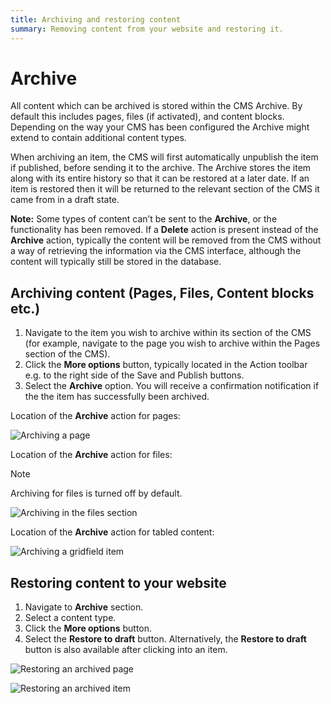 ```yaml
---
title: Archiving and restoring content
summary: Removing content from your website and restoring it.
---
```


# Archive

All content which can be archived is stored within the CMS Archive. By default this includes pages, files (if activated), and content blocks. Depending on the way your CMS has been configured the Archive might extend to contain additional content types.

When archiving an item, the CMS will first automatically unpublish the item if published, before sending it to the archive. The Archive stores the item along with its entire history so that it can be restored at a later date. If an item is restored then it will be returned to the relevant section of the CMS it came from in a draft state.

**Note:** Some types of content can’t be sent to the **Archive**, or the functionality has been removed. If a **Delete** action is present instead of the **Archive** action, typically the content will be removed from the CMS without a way of retrieving the information via the CMS interface, although the content will typically still be stored in the database.

## Archiving content (Pages, Files, Content blocks etc.)

1. Navigate to the item you wish to archive within its section of the CMS (for example, navigate to the page you wish to archive within the Pages section of the CMS).
2. Click the **More options** button, typically located in the Action toolbar e.g. to the right side of the Save and Publish buttons.
3. Select the **Archive** option. You will receive a confirmation notification if the the item has successfully been archived.

Location of the **Archive** action for pages:

![Archiving a page](../_images/archive-page.png)

Location of the **Archive** action for files:

> [!NOTE]
> Archiving for files is turned off by default.

![Archiving in the files section](../_images/archive-file.png)

Location of the **Archive** action for tabled content:

![Archiving a gridfield item](../_images/gridfield-archive.png)

## Restoring content to your website

1. Navigate to **Archive** section.
2. Select a content type.
3. Click the **More options** button.
4. Select the **Restore to draft** button. Alternatively, the **Restore to draft** button is also available after clicking into an item.

![Restoring an archived page](../_images/archive-restore.png)

![Restoring an archived item](../_images/restore-page.png)
